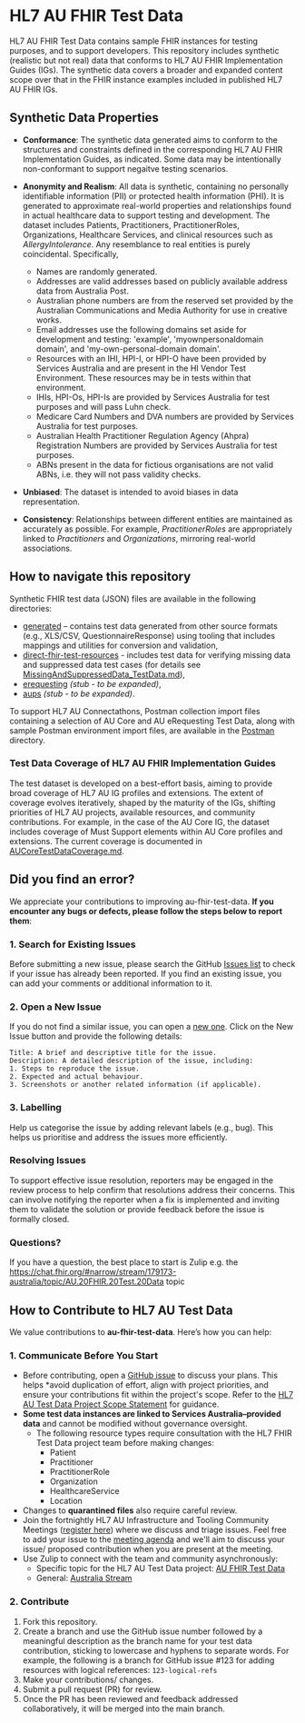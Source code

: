 # HL7 AU FHIR Test Data
HL7 AU FHIR Test Data contains sample FHIR instances for testing purposes, and to support developers. This repository includes synthetic (realistic but not real) data that conforms to HL7 AU FHIR Implementation Guides (IGs). The synthetic data covers a broader and expanded content scope over that in the FHIR instance examples included in published HL7 AU FHIR IGs.

## Synthetic Data Properties

- **Conformance**: The synthetic data generated aims to conform to the structures and constraints defined in the corresponding HL7 AU FHIR Implementation Guides, as indicated. Some data may be intentionally non-conformant to support negaitve testing scenarios.

- **Anonymity and Realism**: All data is synthetic, containing no personally identifiable information (PII) or protected health information (PHI). It is generated to approximate real-world properties and relationships found in actual healthcare data to support testing and development. The dataset includes Patients, Practitioners, PractitionerRoles, Organizations, Healthcare Services, and clinical resources such as *AllergyIntolerance*. Any resemblance to real entities is purely coincidental. Specifically,
  - Names are randomly generated.
  - Addresses are valid addresses based on publicly available address data from Australia Post.
  - Australian phone numbers are from the reserved set provided by the Australian Communications and Media Authority for use in creative works. 
  - Email addresses use the following domains set aside for development and testing: 'example', 'myownpersonaldomain domain', and 'my-own-personal-domain domain'. 
  - Resources with an IHI, HPI-I, or HPI-O have been provided by Services Australia and are present in the HI Vendor Test Environment. These resources may be in tests within that environment.
  - IHIs, HPI-Os, HPI-Is are provided by Services Australia for test purposes and will pass Luhn check. 
  - Medicare Card Numbers and DVA numbers are provided by Services Australia for test purposes.
  - Australian Health Practitioner Regulation Agency (Ahpra) Registration Numbers are provided by Services Australia for test purposes.
  - ABNs present in the data for fictious organisations are not valid ABNs, i.e. they will not pass validity checks.

- **Unbiased**: The dataset is intended to avoid biases in data representation.

- **Consistency**: Relationships between different entities are maintained as accurately as possible. For example, *PractitionerRoles* are appropriately linked to *Practitioners* and *Organizations*, mirroring real-world associations.

## How to navigate this repository
Synthetic FHIR test data (JSON) files are available in the following directories: 
* [generated](https://github.com/hl7au/au-fhir-test-data/tree/master/generated) – contains test data generated from other source formats (e.g., XLS/CSV, QuestionnaireResponse) using tooling that includes mappings and utilities for conversion and validation,
* [direct-fhir-test-resources](https://github.com/hl7au/au-fhir-test-data/tree/master/direct-fhir-test-resources) - includes test data for verifying missing data and suppressed data test cases (for details see [MissingAndSuppressedData_TestData.md](https://github.com/hl7au/au-fhir-test-data/blob/master/docs/MissingAndSuppressedData_TestData.md)),
* [erequesting](https://github.com/hl7au/au-fhir-test-data/tree/master/erequesting) _(stub - to be expanded)_,
* [aups](https://github.com/hl7au/au-fhir-test-data/tree/master/aups) _(stub - to be expanded)_.

To support HL7 AU Connectathons, Postman collection import files containing a selection of AU Core and AU eRequesting Test Data, along with sample Postman environment import files, are available in the [Postman](https://github.com/hl7au/au-fhir-test-data/tree/master/Postman) directory.

### Test Data Coverage of HL7 AU FHIR Implementation Guides
The test dataset is developed on a best-effort basis, aiming to provide broad coverage of HL7 AU IG profiles and extensions. The extent of coverage evolves iteratively, shaped by the maturity of the IGs, shifting priorities of HL7 AU projects, available resources, and community contributions. For example, in the case of the AU Core IG, the dataset includes coverage of Must Support elements within AU Core profiles and extensions. The current coverage is documented in [AUCoreTestDataCoverage.md](https://github.com/hl7au/au-fhir-test-data/blob/master/AUCoreTestDataCoverage.md).

## Did you find an error?
We appreciate your contributions to improving au-fhir-test-data. **If you encounter any bugs or defects, please follow the steps below to report them**:

### 1. Search for Existing Issues
Before submitting a new issue, please search the GitHub [Issues list](https://github.com/hl7au/au-fhir-test-data/issues) to check if your issue has already been reported. If you find an existing issue, you can add your comments or additional information to it.

### 2. Open a New Issue
If you do not find a similar issue, you can open a [new one](https://github.com/hl7au/au-fhir-test-data/issues). Click on the New Issue button and provide the following details:

```
Title: A brief and descriptive title for the issue.
Description: A detailed description of the issue, including:
1. Steps to reproduce the issue.
2. Expected and actual behaviour.
3. Screenshots or another related information (if applicable).
```

### 3. Labelling
Help us categorise the issue by adding relevant labels (e.g., bug). This helps us prioritise and address the issues more efficiently.

### Resolving Issues
To support effective issue resolution, reporters may be engaged in the review process to help confirm that resolutions address their concerns. This can involve notifying the reporter when a fix is implemented and inviting them to validate the solution or provide feedback before the issue is formally closed.

### Questions?
If you have a question, the best place to start is Zulip e.g. the https://chat.fhir.org/#narrow/stream/179173-australia/topic/AU.20FHIR.20Test.20Data topic

## How to Contribute to HL7 AU Test Data
We value contributions to **au-fhir-test-data**. Here’s how you can help:

### 1. Communicate Before You Start
- Before contributing, open a [GitHub issue](https://github.com/hl7au/au-fhir-test-data/issues) to discuss your plans. This helps *avoid duplication of effort, align with project priorities, and ensure your contributions fit within the project's scope. Refer to the [HL7 AU Test Data Project Scope Statement](https://confluence.hl7.org/display/HA/HL7+Australia+Project+Registry?preview=/184927329/248874957/Test%20Data%20Project%201.2.pdf) for guidance.  
- **Some test data instances are linked to Services Australia–provided data** and cannot be modified without governance oversight.  
  - The following resource types require consultation with the HL7 FHIR Test Data project team before making changes:  
    - Patient 
    - Practitioner
    - PractitionerRole 
    - Organization 
    - HealthcareService 
    - Location
- Changes to **quarantined files** also require careful review.  
- Join the fortnightly HL7 AU Infrastructure and Tooling Community Meetings ([register here](https://confluence.hl7.org/display/HAFWG/Infrastructure+and+Tooling+Contact+List)) where we discuss and triage issues. Feel free to add your issue to the [meeting agenda](https://confluence.hl7.org/pages/viewpage.action?pageId=265492851#CommunityMeetingAgendaandMinutes-MeetingDetails) and we'll aim to discuss your issue/ proposed contribution when you are present at the meeting.
- Use Zulip to connect with the team and community asynchronously: 
  - Specific topic for the HL7 AU Test Data project: [AU FHIR Test Data](https://chat.fhir.org/#narrow/stream/179173-australia/topic/AU.20FHIR.20Test.20Data)
  - General: [Australia Stream](https://chat.fhir.org/#narrow/stream/179173-australia)

### 2. Contribute
1. Fork this repository.
2. Create a branch and use the GitHub issue number followed by a meaningful description as the branch name for your test data contribution, sticking to lowercase and hyphens to separate words. For example, the following is a branch for GitHub issue #123 for adding resources with logical references: `123-logical-refs`
3. Make your contributions/ changes.
4. Submit a pull request (PR) for review.
5.  Once the PR has been reviewed and feedback addressed collaboratively, it will be merged into the main branch.
